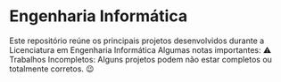 # Engenharia Informática
Este repositório reúne os principais projetos desenvolvidos durante a Licenciatura em Engenharia Informática
Algumas notas importantes:
    ⚠️ Trabalhos Incompletos: Alguns projetos podem não estar completos ou totalmente corretos. 😉

